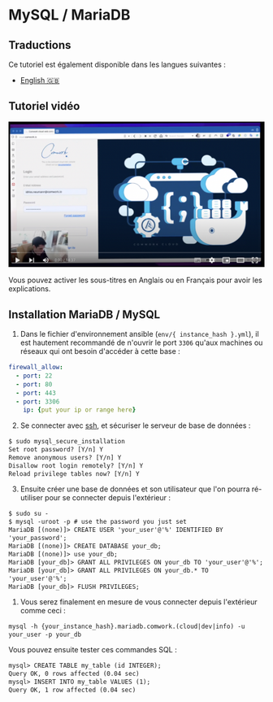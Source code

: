 
# MySQL / MariaDB

## Traductions

Ce tutoriel est également disponible dans les langues suivantes :
* [English 🇬🇧](../../../../tutorials/dbaas/mysql.md)

## Tutoriel vidéo

[![demo_dbaas](../../../../img/demo_dbaas.png)](https://youtu.be/RWWt9sYTcEM)

Vous pouvez activer les sous-titres en Anglais ou en Français pour avoir les explications.

## Installation MariaDB / MySQL

1. Dans le fichier d'environnement ansible (`env/{ instance_hash }.yml`), il est hautement recommandé de n'ouvrir le port `3306` qu'aux machines ou réseaux qui ont besoin d'accéder à cette base :

```yaml
firewall_allow:
  - port: 22
  - port: 80
  - port: 443
  - port: 3306
    ip: {put your ip or range here}
```

2. Se connecter avec [ssh](./ssh.md), et sécuriser le serveur de base de données :

```shell
$ sudo mysql_secure_installation
Set root password? [Y/n] Y
Remove anonymous users? [Y/n] Y
Disallow root login remotely? [Y/n] Y
Reload privilege tables now? [Y/n] Y
```

3. Ensuite créer une base de données et son utilisateur que l'on pourra ré-utiliser pour se connecter depuis l'extérieur :

```shell
$ sudo su -
$ mysql -uroot -p # use the password you just set
MariaDB [(none)]> CREATE USER 'your_user'@'%' IDENTIFIED BY 'your_password';
MariaDB [(none)]> CREATE DATABASE your_db;
MariaDB [(none)]> use your_db;
MariaDB [your_db]> GRANT ALL PRIVILEGES ON your_db TO 'your_user'@'%';
MariaDB [your_db]> GRANT ALL PRIVILEGES ON your_db.* TO 'your_user'@'%';
MariaDB [your_db]> FLUSH PRIVILEGES;
```

1. Vous serez finalement en mesure de vous connecter depuis l'extérieur comme ceci :

```shell
mysql -h {your_instance_hash}.mariadb.comwork.(cloud|dev|info) -u your_user -p your_db
```

Vous pouvez ensuite tester ces commandes SQL :

```shell
mysql> CREATE TABLE my_table (id INTEGER);
Query OK, 0 rows affected (0.04 sec)
mysql> INSERT INTO my_table VALUES (1);
Query OK, 1 row affected (0.04 sec)
```
